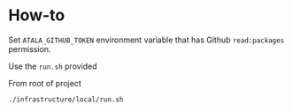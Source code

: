 # How-to

Set `ATALA_GITHUB_TOKEN` environment variable that has Github `read:packages` permission.

Use the `run.sh` provided 

From root of project

```bash
./infrastructure/local/run.sh
```
